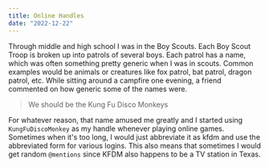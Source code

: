 ```yaml
---
title: Online Handles
date: "2022-12-22"
---
```


Through middle and high school I was in the Boy Scouts.
Each Boy Scout Troop is broken up into patrols of several boys.
Each patrol has a name, which was often something pretty generic when I was in scouts.
Common examples would be animals or creatures like fox patrol, bat patrol, dragon patrol, etc.
While sitting around a campfire one evening, a friend commented on how generic some of the names were.

> We should be the Kung Fu Disco Monkeys

For whatever reason, that name amused me greatly and I started using `KungFuDiscoMonkey` as my handle whenever playing online games.
Sometimes when it's too long, I would just abbreviate it as kfdm and use the abbreviated form for various logins.
This also means that sometimes I would get random `@mentions` since KFDM also happens to be a TV station in Texas.
